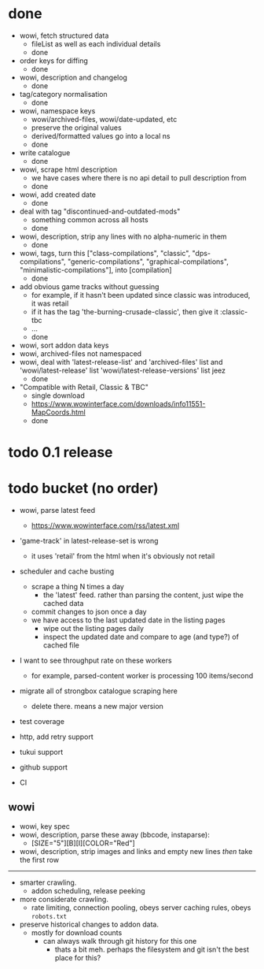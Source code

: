 # done

* wowi, fetch structured data
    - fileList as well as each individual details
    - done
* order keys for diffing
    - done
* wowi, description and changelog
    - done
* tag/category normalisation
    - done
* wowi, namespace keys
    - wowi/archived-files, wowi/date-updated, etc
    - preserve the original values
    - derived/formatted values go into a local ns 
    - done
* write catalogue
    - done
* wowi, scrape html description
    - we have cases where there is no api detail to pull description from
    - done
* wowi, add created date
    - done
* deal with tag "discontinued-and-outdated-mods"
    - something common across all hosts
    - done
* wowi, description, strip any lines with no alpha-numeric in them
    - done
* wowi, tags, turn this 
        ["class-compilations", "classic", "dps-compilations",
        "generic-compilations", "graphical-compilations",
        "minimalistic-compilations"],
   into 
        [compilation]
    - done
* add obvious game tracks without guessing
    - for example, if it hasn't been updated since classic was introduced, it was retail
    - if it has the tag 'the-burning-crusade-classic', then give it :classic-tbc
    - ...
    - done
* wowi, sort addon data keys
* wowi, archived-files not namespaced
* wowi, deal with 
    'latest-release-list' and 
    'archived-files' list and 
    'wowi/latest-release' list
    'wowi/latest-release-versions' list
    jeez
    - done
* "Compatible with Retail, Classic & TBC"
    - single download
    - https://www.wowinterface.com/downloads/info11551-MapCoords.html
    - done

# todo 0.1 release

# todo bucket (no order)

* wowi, parse latest feed
    - https://www.wowinterface.com/rss/latest.xml
* 'game-track' in latest-release-set is wrong
    - it uses 'retail' from the html when it's obviously not retail
* scheduler and cache busting
    - scrape a thing N times a day
        - the 'latest' feed. rather than parsing the content, just wipe the cached data
    - commit changes to json once a day
    - we have access to the last updated date in the listing pages
        - wipe out the listing pages daily
        - inspect the updated date and compare to age (and type?) of cached file
* I want to see throughput rate on these workers
    - for example, parsed-content worker is processing 100 items/second

* migrate all of strongbox catalogue scraping here
    - delete there. means a new major version
* test coverage
* http, add retry support
* tukui support
* github support
* CI

## wowi

* wowi, key spec
* wowi, description, parse these away (bbcode, instaparse):
    - [SIZE=\"5\"][B][I][COLOR=\"Red\"]
* wowi, description, strip images and links and empty new lines *then* take the first row

---

* smarter crawling.
    - addon scheduling, release peeking
* more considerate crawling.
    - rate limiting, connection pooling, obeys server caching rules, obeys `robots.txt`
* preserve historical changes to addon data.
    - mostly for download counts
        - can always walk through git history for this one
            - thats a bit meh. perhaps the filesystem and git isn't the best place for this?
